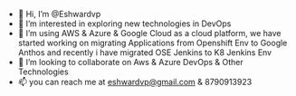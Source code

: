 - 👋 Hi, I’m @Eshwardvp
- 👀 I’m interested in exploring new technologies in DevOps
- 🌱 I’m using AWS & Azure & Google Cloud as a cloud platform, we have started working on migrating Applications from Openshift Env to Google Anthos and recently i have migrated OSE Jenkins to K8 Jenkins Env
- 💞️ I’m looking to collaborate on Aws & Azure DevOps & Other Technologies
- 📫  you can reach me at eshwardvp@gmail.com & 8790913923

<!---
Eshwardvp/Eshwardvp is a ✨ special ✨ repository because its `README.md` (this file) appears on your GitHub profile.
You can click the Preview link to take a look at your changes.
--->
